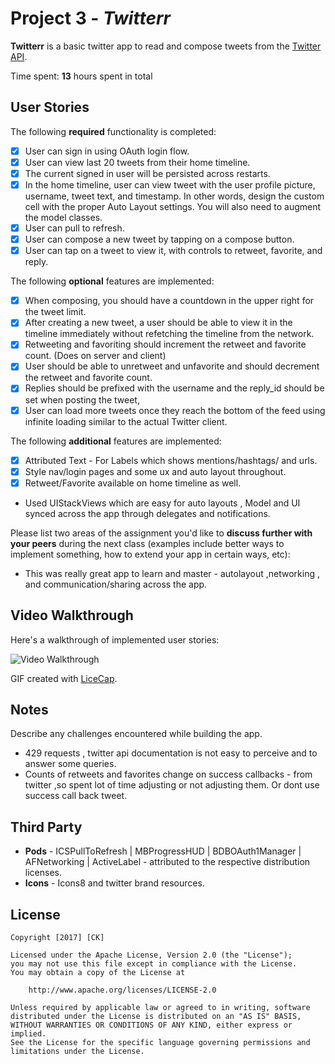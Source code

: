 # Project 3 - *Twitterr*

**Twitterr** is a basic twitter app to read and compose tweets from the [Twitter API](https://apps.twitter.com/).

Time spent: **13** hours spent in total

## User Stories

The following **required** functionality is completed:

- [x] User can sign in using OAuth login flow.
- [x] User can view last 20 tweets from their home timeline.
- [x] The current signed in user will be persisted across restarts.
- [x] In the home timeline, user can view tweet with the user profile picture, username, tweet text, and timestamp.  In other words, design the custom cell with the proper Auto Layout settings.  You will also need to augment the model classes.
- [x] User can pull to refresh.
- [x] User can compose a new tweet by tapping on a compose button.
- [x] User can tap on a tweet to view it, with controls to retweet, favorite, and reply.

The following **optional** features are implemented:

- [x] When composing, you should have a countdown in the upper right for the tweet limit.
- [x] After creating a new tweet, a user should be able to view it in the timeline immediately without refetching the timeline from the network.
- [x] Retweeting and favoriting should increment the retweet and favorite count. (Does on server and client)
- [x] User should be able to unretweet and unfavorite and should decrement the retweet and favorite count.
- [x] Replies should be prefixed with the username and the reply_id should be set when posting the tweet,
- [x] User can load more tweets once they reach the bottom of the feed using infinite loading similar to the actual Twitter client.

The following **additional** features are implemented:

- [x] Attributed Text - For Labels which shows mentions/hashtags/ and urls.
- [x] Style nav/login pages and some ux and auto layout throughout.
- [x] Retweet/Favorite available on home timeline as well.

- Used UIStackViews which are easy for auto layouts , Model and UI synced across the app through delegates and notifications.

Please list two areas of the assignment you'd like to **discuss further with your peers** during the next class (examples include better ways to implement something, how to extend your app in certain ways, etc):

- This was really great app to learn and master - autolayout ,networking , and communication/sharing across the app.

## Video Walkthrough

Here's a walkthrough of implemented user stories:

<img src='https://github.com/eadencode/Twitterr/blob/master/twitterrgif.gif' title='Video Walkthrough' width='' alt='Video Walkthrough' />

GIF created with [LiceCap](http://www.cockos.com/licecap/).

## Notes

Describe any challenges encountered while building the app.
- 429 requests , twitter api documentation is not easy to perceive and to answer some queries.
- Counts of retweets and favorites change on success callbacks - from twitter ,so spent lot of time adjusting or not adjusting them. Or dont use success call back tweet.


## Third Party
- **Pods** - ICSPullToRefresh | MBProgressHUD | BDBOAuth1Manager | AFNetworking | ActiveLabel  - attributed to the respective distribution licenses.
- **Icons** - Icons8 and twitter brand resources.

## License

    Copyright [2017] [CK]

    Licensed under the Apache License, Version 2.0 (the "License");
    you may not use this file except in compliance with the License.
    You may obtain a copy of the License at

        http://www.apache.org/licenses/LICENSE-2.0

    Unless required by applicable law or agreed to in writing, software
    distributed under the License is distributed on an "AS IS" BASIS,
    WITHOUT WARRANTIES OR CONDITIONS OF ANY KIND, either express or implied.
    See the License for the specific language governing permissions and
    limitations under the License.
